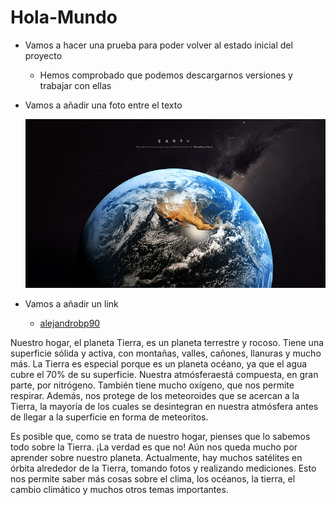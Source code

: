 # Hola-Mundo

- Vamos a hacer una prueba para poder volver al estado inicial del proyecto
  - Hemos comprobado que podemos descargarnos versiones y trabajar con ellas
 
- Vamos a añadir una foto entre el texto

  ![Descripción de la imagen](images/HD-wallpaper-earth-earth-world.jpg)

- Vamos a añadir un link
  - [alejandrobp90](https://github.com/alejandrobp90/Hola-Mundo)
 

Nuestro hogar, el planeta Tierra, es un planeta terrestre y rocoso. Tiene una superficie sólida y activa, con montañas, valles, cañones, llanuras y mucho más. La Tierra es especial porque es un planeta océano, ya que el agua cubre el 70% de su superficie.
Nuestra atmósferaestá compuesta, en gran parte, por nitrógeno. También tiene mucho oxígeno, que nos permite respirar. Además, nos protege de los meteoroides que se acercan a la Tierra, la mayoría de los cuales se desintegran en nuestra atmósfera antes de llegar a la superficie en forma de meteoritos.

Es posible que, como se trata de nuestro hogar, pienses que lo sabemos todo sobre la Tierra. ¡La verdad es que no! Aún nos queda mucho por aprender sobre nuestro planeta. Actualmente, hay muchos satélites en órbita alrededor de la Tierra, tomando fotos y realizando mediciones. Esto nos permite saber más cosas sobre el clima, los océanos, la tierra, el cambio climático y muchos otros temas importantes.
